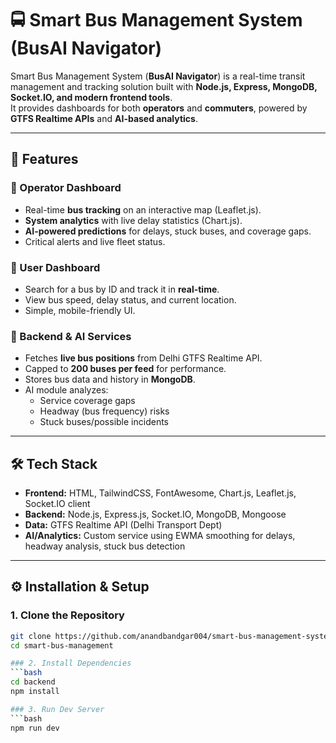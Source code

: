 # 🚍 Smart Bus Management System (BusAI Navigator)

Smart Bus Management System (**BusAI Navigator**) is a real-time transit management and tracking solution built with **Node.js, Express, MongoDB, Socket.IO, and modern frontend tools**.  
It provides dashboards for both **operators** and **commuters**, powered by **GTFS Realtime APIs** and **AI-based analytics**.

---

## 📌 Features

### 🔹 Operator Dashboard
- Real-time **bus tracking** on an interactive map (Leaflet.js).
- **System analytics** with live delay statistics (Chart.js).
- **AI-powered predictions** for delays, stuck buses, and coverage gaps.
- Critical alerts and live fleet status.

### 🔹 User Dashboard
- Search for a bus by ID and track it in **real-time**.
- View bus speed, delay status, and current location.
- Simple, mobile-friendly UI.

### 🔹 Backend & AI Services
- Fetches **live bus positions** from Delhi GTFS Realtime API.
- Capped to **200 buses per feed** for performance.
- Stores bus data and history in **MongoDB**.
- AI module analyzes:
  - Service coverage gaps  
  - Headway (bus frequency) risks  
  - Stuck buses/possible incidents  

---

## 🛠️ Tech Stack

- **Frontend:** HTML, TailwindCSS, FontAwesome, Chart.js, Leaflet.js, Socket.IO client  
- **Backend:** Node.js, Express.js, Socket.IO, MongoDB, Mongoose  
- **Data:** GTFS Realtime API (Delhi Transport Dept)  
- **AI/Analytics:** Custom service using EWMA smoothing for delays, headway analysis, stuck bus detection  

---

## ⚙️ Installation & Setup

### 1. Clone the Repository
```bash
git clone https://github.com/anandbandgar004/smart-bus-management-system.git
cd smart-bus-management

### 2. Install Dependencies
```bash
cd backend
npm install

### 3. Run Dev Server
```bash
npm run dev
